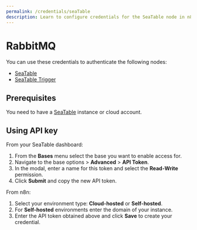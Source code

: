 ```yaml
---
permalink: /credentials/seaTable
description: Learn to configure credentials for the SeaTable node in n8n
---
```


# RabbitMQ

You can use these credentials to authenticate the following nodes:
- [SeaTable](../../nodes-library/nodes/SeaTable/README.md)
- [SeaTable Trigger](../../nodes-library/trigger-nodes/SeaTable/README.md)

## Prerequisites

You need to have a [SeaTable](https://seatable.io/en/) instance or cloud account.

## Using API key

From your SeaTable dashboard:

1. From the **Bases** menu select the base you want to enable access for.
2. Navigate to the base options > **Advanced** > **API Token**.
3. In the modal, enter a name for this token and select the **Read-Write** permission.
4. Click **Submit** and copy the new API token.

From n8n:

1. Select your environment type: **Cloud-hosted** or **Self-hosted**.
2. For **Self-hosted** environments enter the domain of your instance.
3. Enter the API token obtained above and click **Save** to create your credential.
